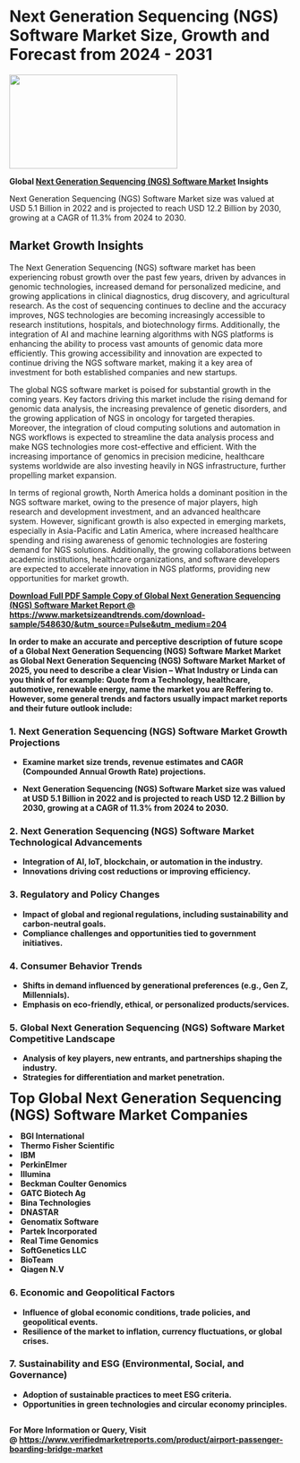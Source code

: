<H1>Next Generation Sequencing (NGS) Software Market Size, Growth and Forecast from 2024 - 2031</H1><img class="aligncenter size-medium wp-image-584254" src="https://thirdeyenews.in/wp-content/uploads/2024/09/Global-Market-Research-300x168.jpeg" alt="" width="300" height="168" /><p><strong>Global&nbsp;<a href="https://www.marketsizeandtrends.com/download-sample/548630/&amp;utm_source=Pulse&amp;utm_medium=204">Next Generation Sequencing (NGS) Software Market</a> Insights</strong></p><p>Next Generation Sequencing (NGS) Software Market size was valued at USD 5.1 Billion in 2022 and is projected to reach USD 12.2 Billion by 2030, growing at a CAGR of 11.3% from 2024 to 2030.</p><p><h2>Market Growth Insights</h2> <p>The Next Generation Sequencing (NGS) software market has been experiencing robust growth over the past few years, driven by advances in genomic technologies, increased demand for personalized medicine, and growing applications in clinical diagnostics, drug discovery, and agricultural research. As the cost of sequencing continues to decline and the accuracy improves, NGS technologies are becoming increasingly accessible to research institutions, hospitals, and biotechnology firms. Additionally, the integration of AI and machine learning algorithms with NGS platforms is enhancing the ability to process vast amounts of genomic data more efficiently. This growing accessibility and innovation are expected to continue driving the NGS software market, making it a key area of investment for both established companies and new startups.</p> <p><strong><a href="your-sample-download-link"></a></strong></p> <p>The global NGS software market is poised for substantial growth in the coming years. Key factors driving this market include the rising demand for genomic data analysis, the increasing prevalence of genetic disorders, and the growing application of NGS in oncology for targeted therapies. Moreover, the integration of cloud computing solutions and automation in NGS workflows is expected to streamline the data analysis process and make NGS technologies more cost-effective and efficient. With the increasing importance of genomics in precision medicine, healthcare systems worldwide are also investing heavily in NGS infrastructure, further propelling market expansion.</p> <p>In terms of regional growth, North America holds a dominant position in the NGS software market, owing to the presence of major players, high research and development investment, and an advanced healthcare system. However, significant growth is also expected in emerging markets, especially in Asia-Pacific and Latin America, where increased healthcare spending and rising awareness of genomic technologies are fostering demand for NGS solutions. Additionally, the growing collaborations between academic institutions, healthcare organizations, and software developers are expected to accelerate innovation in NGS platforms, providing new opportunities for market growth.</p> <p><strong><a href="your-get-more-link"></p><p><span class=""><strong>Download Full PDF Sample Copy of Global Next Generation Sequencing (NGS) Software Market Report</strong> @ <a href="https://www.marketsizeandtrends.com/download-sample/548630/&amp;utm_source=Pulse&amp;utm_medium=204" target="_blank">https://www.marketsizeandtrends.com/download-sample/548630/&amp;utm_source=Pulse&amp;utm_medium=204</a></span></p><p>In order to make an accurate and perceptive description of future scope of a Global&nbsp;Next Generation Sequencing (NGS) Software Market Market as Global&nbsp;Next Generation Sequencing (NGS) Software Market Market of 2025, you need to describe a clear Vision &ndash; What Industry or Linda can you think of for example: Quote from a Technology, healthcare, automotive, renewable energy, name the market you are Reffering to. However, some general trends and factors usually impact market reports and their future outlook include:</p><h3>1.&nbsp;<strong>Next Generation Sequencing (NGS) Software Market Growth Projections</strong></h3><ul><li>Examine market size trends, revenue estimates and CAGR (Compounded Annual Growth Rate) projections.</li><li><p>Next Generation Sequencing (NGS) Software Market size was valued at USD 5.1 Billion in 2022 and is projected to reach USD 12.2 Billion by 2030, growing at a CAGR of 11.3% from 2024 to 2030.</p></li></ul><h3>2.&nbsp;<strong>Next Generation Sequencing (NGS) Software Market Technological Advancements</strong></h3><ul><li>Integration of AI, IoT, blockchain, or automation in the industry.</li><li>Innovations driving cost reductions or improving efficiency.</li></ul><h3>3.&nbsp;<strong>Regulatory and Policy Changes</strong></h3><ul><li>Impact of global and regional regulations, including sustainability and carbon-neutral goals.</li><li>Compliance challenges and opportunities tied to government initiatives.</li></ul><h3>4.&nbsp;<strong>Consumer Behavior Trends</strong></h3><ul><li>Shifts in demand influenced by generational preferences (e.g., Gen Z, Millennials).</li><li>Emphasis on eco-friendly, ethical, or personalized products/services.</li></ul><h3>5.&nbsp;<strong>Global Next Generation Sequencing (NGS) Software Market Competitive Landscape</strong></h3><ul><li>Analysis of key players, new entrants, and partnerships shaping the industry.</li><li>Strategies for differentiation and market penetration.</li></ul><p data-pm-slice="1 1 []"><span style="color: inherit; font-family: inherit; font-size: 25px;">Top Global Next Generation Sequencing (NGS) Software Market Companies</span></p><div class="" data-test-id=""><p><li>BGI International</li><li> Thermo Fisher Scientific</li><li> IBM</li><li> PerkinElmer</li><li> Illumina</li><li> Beckman Coulter Genomics</li><li> GATC Biotech Ag</li><li> Bina Technologies</li><li> DNASTAR</li><li> Genomatix Software</li><li> Partek Incorporated</li><li> Real Time Genomics</li><li> SoftGenetics LLC</li><li> BioTeam</li><li> Qiagen N.V</li></p></div><h3>6.&nbsp;<strong>Economic and Geopolitical Factors</strong></h3><ul><li>Influence of global economic conditions, trade policies, and geopolitical events.</li><li>Resilience of the market to inflation, currency fluctuations, or global crises.</li></ul><h3>7.&nbsp;<strong>Sustainability and ESG (Environmental, Social, and Governance)</strong></h3><ul><li>Adoption of sustainable practices to meet ESG criteria.</li><li>Opportunities in green technologies and circular economy principles.</li></ul><h2><strong style="font-size: 14px;">For More Information or Query, Visit @&nbsp;</strong><a style="background-color: #ffffff; font-size: 14px;" href="https://www.marketsizeandtrends.com/report/next-generation-sequencing-ngs-software-market/" target="_blank">https://www.verifiedmarketreports.com/product/airport-passenger-boarding-bridge-market</a></h2>
